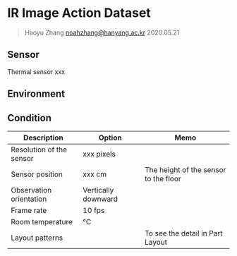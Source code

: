# IR Image Action Dataset
> Haoyu Zhang
> noahzhang@hanyang.ac.kr
> 2020.05.21

## Sensor
Thermal sensor xxx

## Environment



## Condition
| Description              | Option              | Memo                                  |
| ------------------------ | ------------------- | ------------------------------------- |
| Resolution of the sensor | xxx pixels          |                                       |
| Sensor position          | xxx cm              | The height of the sensor to the floor |
| Observation orientation  | Vertically downward |                                       |
| Frame rate               | 10 fps              |                                       |
| Room temperature         | °C                  |                                       |
| Layout patterns          |                     | To see the detail in Part Layout      |

